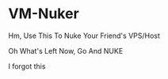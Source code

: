 # VM-Nuker
Hm, Use This To Nuke Your Friend's VPS/Host

Oh What's Left Now, Go And NUKE

I forgot this

```

